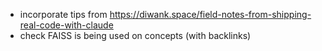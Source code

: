 * incorporate tips from https://diwank.space/field-notes-from-shipping-real-code-with-claude
* check FAISS is being used on concepts (with backlinks)